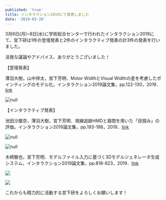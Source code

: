 ```yaml
---
published: 'true'
title: インタラクション2019にて発表しました
date: '2019-03-20'
---
```

3月6日(月)~8日(水)に学術総合センターで行われたインタラクション2019にて、宮下研は1件の登壇発表と2件のインタラクティブ発表の計3件の発表を行いました。

活発な議論やアドバイス、ありがとうございました！

【登壇発表】

薄羽大樹，山中祥太，宮下芳明．Motor WidthとVisual Widthの差を考慮したポインティングのモデル化，インタラクション2019論文集，pp.122-130，2019．[link](https://research.miyashita.com/papers/D214)

![null](https://lh3.googleusercontent.com/-7YCANUSBkWE/XJH_u-yAFgI/AAAAAAAAMTQ/NBt43FvIIsko9jBFrFBUdnW9S0b2C1-7QCE0YBhgL/0.png)

【インタラクティブ発表】

池田沙厘奈，薄羽大樹，宮下芳明．視線追跡HMDと眉間を用いた「目掴み」の評価，インタラクション2019論文集，pp.193-198，2019．[link](https://research.miyashita.com/papers/D215)

![null](https://lh3.googleusercontent.com/-CCGoniy5cp8/XIF1v0EBJtI/AAAAAAAAL3c/SNJTae8XhyY1ZbZo6uPNzK8r8hZ07XFAQCE0YBhgL/_DSC9695.JPG)

![null](https://lh3.googleusercontent.com/-JM7XJyjbeqc/XIF1v7GFu3I/AAAAAAAAL3U/exfg26-zl-ACiMjR-MfA1DN7hwGSSafJwCE0YBhgL/_DSC9734.JPG)

木崎駿也，宮下芳明．モデルファイル入力に基づく3Dモデルジェネレータ生成システム，インタラクション2019論文集，pp.818-823，2019．[link](https://research.miyashita.com/papers/D216)

![](https://lh3.googleusercontent.com/qbBjfoNl1HPHYFvI7ItQ6xB5WqC2Obdar4j1r4iCTkN-Af1DJLrnupWdgYGmDsWK4yLKX9medFGq9UGvBKnB7WCLkLeTiuwEDT1jk0ebZXvK07gfCbvDyMv1hJJo-OW9-1j-sfpqEadLn90-851eJweZhG1WtTXsucuqyIzxEQK1NQzmgm62wF_WFI2OJHFlitISFGy96RFdp8w7ee4h7Hkl989bM6sLvuf4YVabuTAYlZp4qRQNOPsVtSQKBv0KWHCK_-7WjwKC2UtWX-3yOvagH9CFhf6hxhtKpNUH1rRKV2LQzmJymf28b-vEhdq9MbtpVglpudUAKhnWK3W_VZiNhAKfnWTdH8TLkNBeN8CRkqEnaOE_wNacljBa4Dozyp3IWMQylX157zg3Gvk_QoFY70WKCEDgaccy0jiJeWrOKvujLAFu-UmxBuwNZbvBlCSDXjYttMxLef8Wdn7MZuC3rmfMNlXRM0n9qu-JeD1Zq2O9C7IPt0VkMt_G4iaiwuFTI9Fz1e4Wsh69OC9EhjrPVq9vd7melj3xHuav_eGL1pWKiaCNexM9g6YjdSXXJhJgoIlpgQqG3uM12Ktrst8gD6H3Tt-7Rv2WJ5yt7zbieknTE1cbrmo6C2ZdJ0--yWnGftdoQMnJVPIF29Bqdv5rk5AFU1VXIEibkjhkaVRFE4U2t7XOkdd8voJEucuBCO8cUXdvWF0eCKtiGNZjIAJc=w1600-h1200-no)

![](https://lh3.googleusercontent.com/GrmXaMrzhGBlyx4I13v8bTeEm4hTIZpawsy_FLgt0YdjFjf0PDxN9zs6d2ENFkDW6cne6njVaahB5IIUSxAaS34UC00c7IituNswDXRWz-eVGBRMaFe7rQP_z5VzcOAcSFBRwIFNVm042QEbloQ19Db-FQxeyAw9bluEYz9UwmPtDhoeOxhh3Hva2z4SyrgLa3EuMIoUWrq70OySlgpm2iE1xZPf048Av-XDeLd4Qo7BFtFWWNmEIiwXf-7NCl27aMRDyJZKNTN_iCKTwqhQh5z7vl6G4-C3ks6iqb_DeuaQ9hS7_881MrJRswHx9ETnm99Fnq2m_ukea4xTJYM5lMF0HLCYz1_P6QNl5ks3qNNSOYBcI_pbx68uG2cXHFK_QtDpu3yTTln93hVBCmqfJsDbIYPerP7Em-k-tu8wYOHwGCBMhTgMjfjczGHSLby5MwVHzgnU6Os8M6Sj_8pbTXtjkaY-frE3wZp8jVMECJc-NDMUfw4exKhSFf5PX-PONGGt-3eyVzOZZbErz_IYDEnWTjrsFsaH3EE78xc7IvB1MEdrG1i4akYfEjLu1IZL1v-pAEZEepupThUSLevN11hoUhojC6-12ubio9V_d9JkkDfCMtsCOkeIK1JJAyDLBSWoFw6VMj06NIkA-maz6wEHGMU51fH-pqqCORQ0m_bmuN6szk71Ja9rORBPFtclkQVisSYuJW2_cJbxUA_5E1Kc=w1231-h923-no)

これからも精力的に活動する宮下研をよろしくお願いします！
